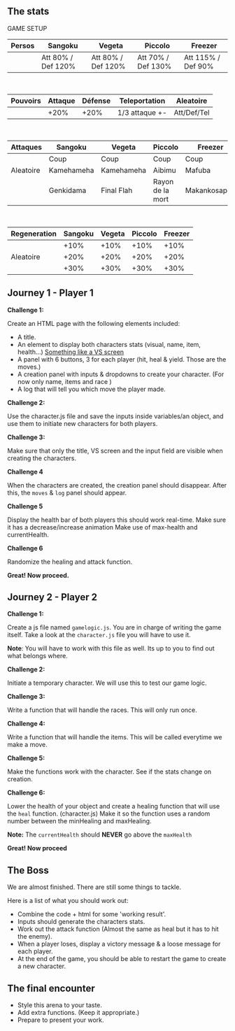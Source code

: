 ## The stats

<summary>GAME SETUP</summary>

| **Persos** | Sangoku            | Vegeta             | Piccolo            | Freezer            |
| ---------- | ------------------ | ------------------ | ------------------ | ------------------ |
|            | Att 80% / Def 120% | Att 80% / Def 120% | Att 70% / Def 130% | Att 115% / Def 90% |

<br>

| **Pouvoirs** | Attaque | Défense | Teleportation  | Aleatoire  |
| ------------ | ------- | ------- | -------------- | ---------- |
|              | +20%    | +20%    | 1/3 attaque +- | Att/Def/Tel|

<br>

| **Attaques** | Sangoku    | Vegeta     | Piccolo          | Freezer      |
| ------------ | ---------- | ---------- | ---------------- | ------------ |
|              | Coup       | Coup       | Coup             | Coup         |
|  Aleatoire   | Kamehameha | Kamehameha | Aibimu           | Mafuba       |
|              | Genkidama  | Final Flah | Rayon de la mort | Makankosappo |

<br>

| **Regeneration** | Sangoku | Vegeta | Piccolo | Freezer |
| ---------------- | ------- | ------ | ------- | ------- |
|                  | +10%    | +10%   | +10%    | +10%    |
|    Aleatoire     | +20%    | +20%   | +20%    | +20%    |
|                  | +30%    | +30%   | +30%    | +30%    |

## Journey 1 - Player 1

**Challenge 1:**

Create an HTML page with the following elements included:

- A title.
- An element to display both characters stats (visual, name, item, health...) [Something like a VS screen](https://cmkt-image-prd.global.ssl.fastly.net/0.1.0/ps/2050964/910/607/m1/fpnw/wm0/sample8-.jpg?1482262310&s=b524ce6f06ee59486cfa7ffa7a78ad99)
- A panel with 6 buttons, 3 for each player (hit, heal & yield. Those are the moves.)
- A creation panel with inputs & dropdowns to create your character. (For now only name, items and race )
- A log that will tell you which move the player made.

**Challenge 2:**

Use the character.js file and save the inputs inside variables/an object, and use them to initiate new characters for both players.

**Challenge 3:**

Make sure that only the title, VS screen and the input field are visible when creating the characters.

**Challenge 4**

When the characters are created, the creation panel should disappear. After this, the `moves` & `log` panel should appear.

**Challenge 5**

Display the health bar of both players this should work real-time.
Make sure it has a decrease/increase animation
Make use of max-health and currentHealth.

**Challenge 6**

Randomize the healing and attack function.

**Great! Now proceed.**

## Journey 2 - Player 2

**Challenge 1:**

Create a js file named `gamelogic.js`. You are in charge of writing the game itself.
Take a look at the `character.js` file you will have to use it.

**Note**: You will have to work with this file as well. Its up to you to find out what belongs where.

**Challenge 2:**

Initiate a temporary character. We will use this to test our game logic.

**Challenge 3:**

Write a function that will handle the races. This will only run once.

**Challenge 4:**

Write a function that will handle the items. This will be called everytime we make a move.

**Challenge 5:**

Make the functions work with the character. See if the stats change on creation.

**Challenge 6:**

Lower the health of your object and create a healing function that will use the `heal` function. (character.js)
Make it so the function uses a random number between the minHealing and maxHealing.

**Note:** The `currentHealth` should **NEVER** go above the `maxHealth`

**Great! Now proceed**

## The Boss

We are almost finished. There are still some things to tackle.

Here is a list of what you should work out:

- Combine the code + html for some 'working result'.
- Inputs should generate the characters stats.
- Work out the attack function (Almost the same as heal but it has to hit the enemy).
- When a player loses, display a victory message & a loose message for each player.
- At the end of the game, you should be able to restart the game to create a new character.

## The final encounter

- Style this arena to your taste.
- Add extra functions. (Keep it appropriate.)
- Prepare to present your work.
